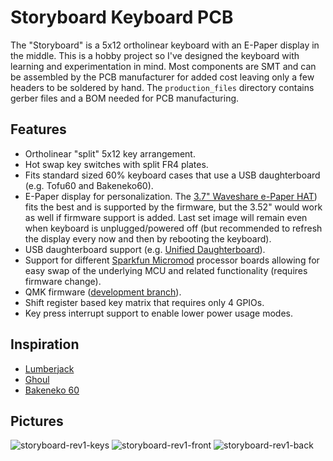 # Storyboard Keyboard PCB

The "Storyboard" is a 5x12 ortholinear keyboard with an E-Paper display in the middle. This is a hobby project so I've designed the keyboard with learning and experimentation in mind. Most components are SMT and can be assembled by the PCB manufacturer for added cost leaving only a few headers to be soldered by hand. The `production_files` directory contains gerber files and a BOM needed for PCB manufacturing.

## Features
- Ortholinear "split" 5x12 key arrangement.
- Hot swap key switches with split FR4 plates.
- Fits standard sized 60% keyboard cases that use a USB daughterboard (e.g. Tofu60 and Bakeneko60).
- E-Paper display for personalization. The [3.7" Waveshare e-Paper HAT](https://www.waveshare.com/3.7inch-e-paper-hat.htm)) fits the best and is supported by the firmware, but the 3.52" would work as well if firmware support is added. Last set image will remain even when keyboard is unplugged/powered off (but recommended to refresh the display every now and then by rebooting the keyboard).
- USB daughterboard support (e.g. [Unified Daughterboard](https://github.com/Unified-Daughterboard/)).
- Support for different [Sparkfun Micromod](https://www.sparkfun.com/micromod) processor boards allowing for easy swap of the underlying MCU and related functionality (requires firmware change).
- QMK firmware ([development branch](https://github.com/cbskii/qmk_firmware/tree/master/keyboards/storyboard)).
- Shift register based key matrix that requires only 4 GPIOs.
- Key press interrupt support to enable lower power usage modes.

## Inspiration
- [Lumberjack](https://github.com/peej/lumberjack-keyboard)
- [Ghoul](https://github.com/tzarc/ghoul)
- [Bakeneko 60](https://github.com/kkatano/bakeneko-60)

## Pictures
![storyboard-rev1-keys](https://github.com/cbskii/storyboard-keyboard/assets/16770076/baa4a0dd-6e3a-4830-8398-851ce99656bf)
![storyboard-rev1-front](https://github.com/cbskii/storyboard-keyboard/assets/16770076/1539c134-f4d8-4b7b-94f2-d11e5dc67efb)
![storyboard-rev1-back](https://github.com/cbskii/storyboard-keyboard/assets/16770076/7c4fc81d-7380-4ae1-8a54-98725b1e2470)

